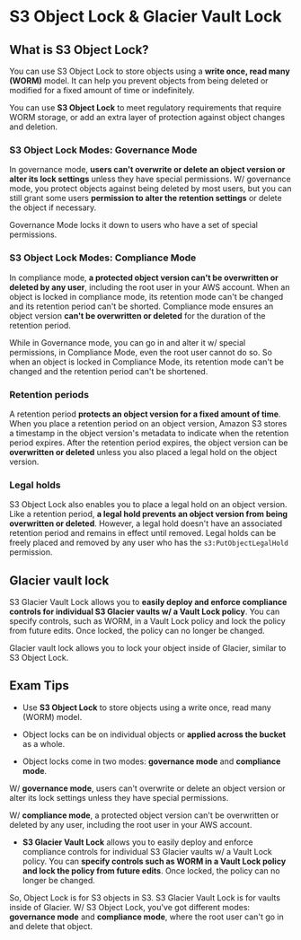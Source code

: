 # S3 Object Lock & Glacier Vault Lock

## What is S3 Object Lock?

You can use S3 Object Lock to store objects using a **write once, read many (WORM)** model. It can help you prevent objects from being deleted or modified for a fixed amount of time or indefinitely.

You can use **S3 Object Lock** to meet regulatory requirements that require WORM storage, or add an extra layer of protection against object changes and deletion.

### S3 Object Lock Modes: Governance Mode

In governance mode, **users can't overwrite or delete an object version or alter its lock settings** unless they have special permissions. W/ governance mode, you protect objects against being deleted by most users, but you can still grant some users **permission to alter the retention settings** or delete the object if necessary.

Governance Mode locks it down to users who have a set of special permissions.

### S3 Object Lock Modes: Compliance Mode

In compliance mode, **a protected object version can't be overwritten or deleted by any user**, including the root user in your AWS account. When an object is locked in compliance mode, its retention mode can't be changed and its retention period can't be shorted. Compliance mode ensures an object version **can't be overwritten or deleted** for the duration of the retention period.

While in Governance mode, you can go in and alter it w/ special permissions, in Compliance Mode, even the root user cannot do so. So when an object is locked in Compliance Mode, its retention mode can't be changed and the retention period can't be shortened.

### Retention periods

A retention period **protects an object version for a fixed amount of time**. When you place a retention period on an object version, Amazon S3 stores a timestamp in the object version's metadata to indicate when the retention period expires. After the retention period expires, the object version can be **overwritten or deleted** unless you also placed a legal hold on the object version.

### Legal holds

S3 Object Lock also enables you to place a legal hold on an object version. Like a retention period, **a legal hold prevents an object version from being overwritten or deleted**. However, a legal hold doesn't have an associated retention period and remains in effect until removed. Legal holds can be freely placed and removed by any user who has the `s3:PutObjectLegalHold` permission.

## Glacier vault lock

S3 Glacier Vault Lock allows you to **easily deploy and enforce compliance controls for individual S3 Glacier vaults w/ a Vault Lock policy**. You can specify controls, such as WORM, in a Vault Lock policy and lock the policy from future edits. Once locked, the policy can no longer be changed.

Glacier vault lock allows you to lock your object inside of Glacier, similar to S3 Object Lock.

## Exam Tips

* Use **S3 Object Lock** to store objects using a write once, read many (WORM) model.

* Object locks can be on individual objects or **applied across the bucket** as a whole.

* Object locks come in two modes: **governance mode** and **compliance mode**.

W/ **governance mode**, users can't overwrite or delete an object version or alter its lock settings unless they have special permissions.

W/ **compliance mode**, a protected object version can't be overwritten or deleted by any user, including the root user in your AWS account.

* **S3 Glacier Vault Lock** allows you to easily deploy and enforce compliance controls for individual S3 Glacier vaults w/ a Vault Lock policy. You can **specify controls such as WORM in a Vault Lock policy and lock the policy from future edits**. Once locked, the policy can no longer be changed.

So, Object Lock is for S3 objects in S3. S3 Glacier Vault Lock is for vaults inside of Glacier. W/ S3 Object Lock, you've got different modes: **governance mode** and **compliance mode**, where the root user can't go in and delete that object.
